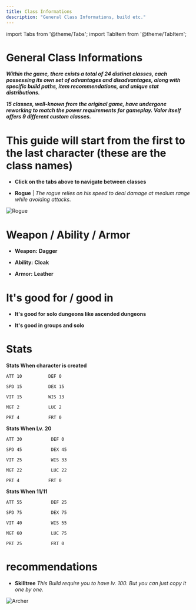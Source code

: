```yaml
---
title: Class Informations
description: "General Class Informations, build etc."
---
```


import Tabs from '@theme/Tabs';
import TabItem from '@theme/TabItem';

<Tabs>
  <TabItem value="General Class Informations" label="General Class Informations" default>

# General Class Informations

<i>***Within the game, there exists a total of 24 distinct classes, each possessing its own set of advantages and disadvantages, along with specific build paths, item recommendations, and unique stat distributions.***</i>

***15 classes, well-known from the original game, have undergone reworking to match the power requirements for gameplay. Valor itself offers 9 different custom classes.***


# This guide will start from the first to the last character (these are the class names)
- **Click on the tabs above to navigate between classes**

  </TabItem>
  <TabItem value="Rogue" label="Rogue">

    
- **Rogue** | <i>The rogue relies on his speed to deal damage at medium range while avoiding attacks.</i>

![Rogue](https://github.com/Valor-Inc/Wiki/assets/154475841/a1aae542-efbc-46e8-996d-825829d07b6e)

# Weapon / Ability / Armor

- **Weapon:** 
**Dagger**

- **Ability:** 
**Cloak**

- **Armor:** 
**Leather**

# It's good for / good in

- **It's good for solo dungeons like ascended dungeons**

- **It's good in groups and solo**
  
# Stats 

**Stats When character is created**

    ATT‎ 10          DEF 0 

    SPD 15          DEX 15 

    VIT 15          ‎WIS 13

    MGT 2           ‎LUC 2 

    PRT 4           FRT 0 

**Stats When Lv. 20**

    ATT‎ 30           DEF 0 

    SPD 45           ‎DEX 45 

    VIT 25           ‎WIS 33

    MGT 22           ‎LUC 22 

    PRT 4           FRT 0 
    
**Stats When 11/11**

    ATT‎ 55           DEF 25 

    SPD 75           DEX 75 

    VIT 40           WIS 55

    MGT 60           ‎LUC 75 

    PRT 25           FRT 0 

# recommendations

- **Skilltree**
<i>This Build require you to have lv. 100. But you can just copy it one by one.</i>

![Archer](https://cdn.discordapp.com/attachments/1084581982480105522/1193311089493037237/image.png?ex=65ac408e&is=6599cb8e&hm=c7470033cecab48d5da855b667b59608dc5cf84c9a5c7a8dc746b0513b22dbc0&)

 </TabItem>
</Tabs>

